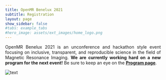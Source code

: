 ```yaml
---
title: OpenMR Benelux 2021
subtitle: Registration
layout: page
show_sidebar: false
#tabs: example_tabs
#hero_image: assets/ext_images/home_logo.png
---
```


<!-- ## Register here! -->

<p><div style="text-align: justify">OpenMR Benelux 2021 is an unconference and hackathon style event focusing on inclusive, transparent, and reproducible science in the field of Magnetic Resonance Imaging. <b>We are currently working hard on a new program for the next event!</b> Be sure to keep an eye on the <a href="../page-program"><b>Program page</b></a>.</div></p>  

<img src="../../assets/ext_images/2020/post_separator.png" alt="text"> 
<br>
<a href="#"><i class="fas fa-arrow-alt-circle-up" style="position: relative; top: -3px; text-indent: 0px; vertical-align: middle; color:#004777;"></i></a>
